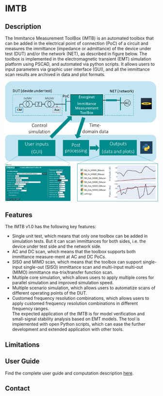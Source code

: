 # IMTB

## Description
The Immitance Measurement ToolBox (IMTB) is an automated toolbox that can be added in the electrical point of connection (PoC) of a circuit and measures the immittance (impedance or admittance) of the device under test (DUT) and/or the network (NET), as described in figure below. The toolbox is implemented in the electromagnetic transient (EMT) simulation platform using PSCAD, and automated via python scripts. It allows users to input parameters via graphic user interface (GUI), and all the immittance scan results are archived in data and plot formats. 

![Conceptual Description of Immitance Measurement ToolBox (IMTB)](https://github.com/Energinet-SimTools/IMTB/blob/main/concept_overview.png)

## Features
The IMTB v1.0 has the following key features:
- Single unit test, which means that only one toolbox can be added in simulation tests. But it can scan immittances for both sides, i.e. the device under test side and the network side.
-	AC and DC scan, which means that the toolbox supports both immittance measure-ment at AC and DC PoCs.
-	SISO and MIMO scan, which means that the toolbox can support single-input single-out (SISO) immittance scan and multi-input multi-out (MIMO) immittance ma-trix/transfer function scan.
-	Multiple core simulation, which allows users to apply multiple cores for parallel simulation and improved simulation speed. 
-	Multiple scenario simulation, which allows users to automatize scans of different operating points of the DUT.
-	Customed frequency resolution combinations, which allows users to apply customed frequency resolution combinations in different frequency ranges.  
The expected application of the IMTB is for model verification and small-signal stability analysis based on EMT models. The tool is implemented with open Python scripts, which can ease the further development and extended application with other tools.

## Limitations

## User Guide
Find the complete user guide and computation description [here](https://github.com/Energinet-SimTools/MTB/wiki).

## Contact
